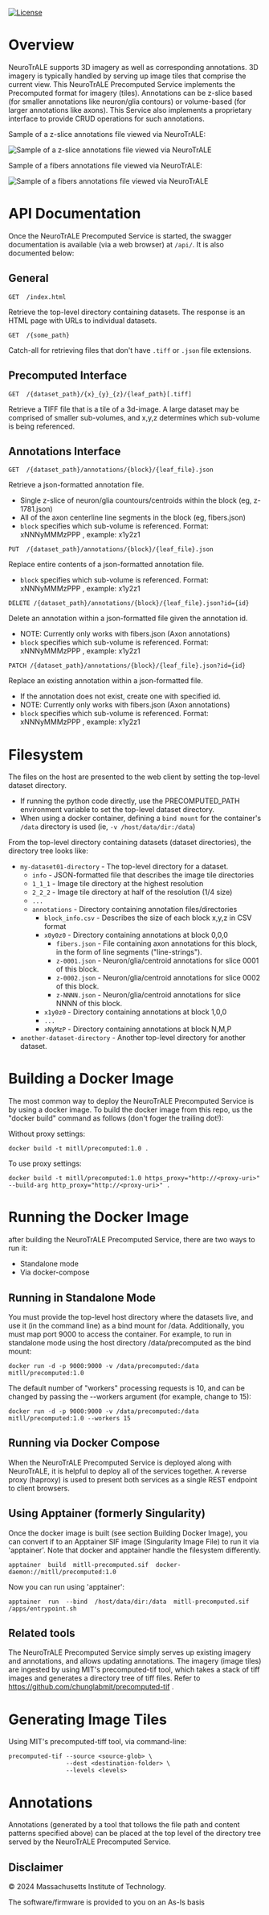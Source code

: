 [![License](https://img.shields.io/badge/License-BSD%202--Clause-orange.svg)](https://opensource.org/licenses/BSD-2-Clause)
# Overview
NeuroTrALE supports 3D imagery as well as corresponding annotations.  3D imagery is typically handled by serving up image tiles that comprise the current view.  This NeuroTrALE Precomputed Service implements the Precomputed format for imagery (tiles).  Annotations can be z-slice based (for smaller annotations like neuron/glia contours) or volume-based (for larger annotations like axons).  This Service also implements a proprietary interface to provide CRUD operations for such annotations.

Sample of a z-slice annotations file viewed via NeuroTrALE:

![Sample of a z-slice annotations file viewed via NeuroTrALE](images/NeuroTrALE-zslice.png)

Sample of a fibers annotations file viewed via NeuroTrALE:

![Sample of a fibers annotations file viewed via NeuroTrALE](images/NeuroTrALE-fibers.png)

# API Documentation
Once the NeuroTrALE Precomputed Service is started, the swagger documentation is available (via a web browser) at ```/api/```.  It is also documented below:

## General
```
GET  /index.html
```
Retrieve the top-level directory containing datasets.  The response is an HTML page with URLs to individual datasets.
```
GET  /{some_path}
```
Catch-all for retrieving files that don't have ```.tiff``` or  ```.json``` file extensions.
## Precomputed Interface
```
GET  /{dataset_path}/{x}_{y}_{z}/{leaf_path}[.tiff]
```
Retrieve a TIFF file that is a tile of a 3d-image.  A large dataset may be comprised of smaller sub-volumes, and x,y,z determines which sub-volume is being referenced.
## Annotations Interface
```
GET  /{dataset_path}/annotations/{block}/{leaf_file}.json
```
Retrieve a json-formatted annotation file.
- Single z-slice of neuron/glia countours/centroids within the block (eg, z-1781.json)
- All of the axon centerline line segments in the block (eg, fibers.json)
- `block` specifies which sub-volume is referenced.  Format: xNNNyMMMzPPP , example: x1y2z1
```
PUT  /{dataset_path}/annotations/{block}/{leaf_file}.json
```
Replace entire contents of a json-formatted annotation file.
- `block` specifies which sub-volume is referenced.  Format: xNNNyMMMzPPP , example: x1y2z1
```
DELETE /{dataset_path}/annotations/{block}/{leaf_file}.json?id={id}
```
Delete an annotation within a json-formatted file given the annotation id.
- NOTE: Currently only works with fibers.json (Axon annotations)
- `block` specifies which sub-volume is referenced.  Format: xNNNyMMMzPPP , example: x1y2z1
```
PATCH /{dataset_path}/annotations/{block}/{leaf_file}.json?id={id}
```
Replace an existing annotation within a json-formatted file.
- If the annotation does not exist, create one with specified id.
- NOTE: Currently only works with fibers.json (Axon annotations)
- `block` specifies which sub-volume is referenced.  Format: xNNNyMMMzPPP , example: x1y2z1


# Filesystem
The files on the host are presented to the web client by setting the top-level dataset directory.
- If running the python code directly, use the PRECOMPUTED_PATH environment variable to set the top-level dataset directory.
- When using a docker container, defining a ```bind mount``` for the container's ```/data``` directory is used (ie, ```-v /host/data/dir:/data```)

From the top-level directory containing datasets (dataset directories), the directory tree looks like:
- ```my-dataset01-directory``` - The top-level directory for a dataset.
  - ```info``` - JSON-formatted file that describes the image tile directories
  - ```1_1_1``` - Image tile directory at the highest resolution
  - ```2_2_2``` - Image tile directory at half of the resolution (1/4 size)
  - ```...```
  - ```annotations``` - Directory containing annotation files/directories
     - ```block_info.csv``` - Describes the size of each block x,y,z in CSV format
     - ```x0y0z0``` - Directory containing annotations at block 0,0,0
        - ```fibers.json``` - File containing axon annotations for this block, in the form of line segments ("line-strings").
        - ```z-0001.json``` - Neuron/glia/centroid annotations for slice 0001 of this block.
        - ```z-0002.json``` - Neuron/glia/centroid annotations for slice 0002 of this block.
        - ```z-NNNN.json``` - Neuron/glia/centroid annotations for slice NNNN of this block.
     - ```x1y0z0``` - Directory containing annotations at block 1,0,0
     - ```...```
     - ```xNyMzP``` - Directory containing annotations at block N,M,P
- ```another-dataset-directory``` - Another top-level directory for another dataset.


# Building a Docker Image
The most common way to deploy the NeuroTrALE Precomputed Service is by using a docker image.  To build the docker image from this repo, us the "docker build" command as follows (don't foger the trailing dot!):

Without proxy settings:

```
docker build -t mitll/precomputed:1.0 .
```
To use proxy settings:
```
docker build -t mitll/precomputed:1.0 https_proxy="http://<proxy-uri>" --build-arg http_proxy="http://<proxy-uri>" .
```
# Running the Docker Image
after building the NeuroTrALE Precomputed Service, there are two ways to run it:
- Standalone mode
- Via docker-compose

## Running in Standalone Mode
You must provide the top-level host directory where the datasets live, and use it (in the command line) as a bind mount for /data.  Additionally, you must map port 9000 to access the container.  For example, to run in standalone mode using the host directory /data/precomputed as the bind mount:
```
docker run -d -p 9000:9000 -v /data/precomputed:/data mitll/precomputed:1.0
```
The default number of "workers" processing requests is 10, and can be changed by passing the --workers argument (for example, change to 15):
```
docker run -d -p 9000:9000 -v /data/precomputed:/data mitll/precomputed:1.0 --workers 15
```

## Running via Docker Compose
When the NeuroTrALE Precomputed Service is deployed along with NeuroTrALE, it is helpful to deploy all of the services together.  A reverse proxy (haproxy) is used to present both services as a single REST endpoint to client browsers.


## Using Apptainer (formerly Singularity)

Once the docker image is built (see section Building Docker Image), you can convert if to an Apptainer SIF image (Singularity Image File) to run it via 'apptainer'.  Note that docker and apptainer handle the filesystem differently.
```
apptainer  build  mitll-precomputed.sif  docker-daemon://mitll/precomputed:1.0
```
Now you can run using 'apptainer':
```
apptainer  run  --bind  /host/data/dir:/data  mitll-precomputed.sif  /apps/entrypoint.sh
```

## Related tools
The NeuroTrALE Precomputed Service simply serves up existing imagery and annotations, and allows updating annotations.  The imagery (image tiles) are ingested by using MIT's precomputed-tif tool, which takes a stack of tiff images and generates a directory tree of tiff files.  Refer to https://github.com/chunglabmit/precomputed-tif .
# Generating Image Tiles
Using MIT's precomputed-tiff tool, via command-line:
```
precomputed-tif --source <source-glob> \
                --dest <destination-folder> \
                --levels <levels>
```

# Annotations

Annotations (generated by a tool that tollows the file path and content patterns specified above) can be placed at the top level of the directory tree served by the NeuroTrALE Precomputed Service.

## Disclaimer
© 2024 Massachusetts Institute of Technology.

The software/firmware is provided to you on an As-Is basis
